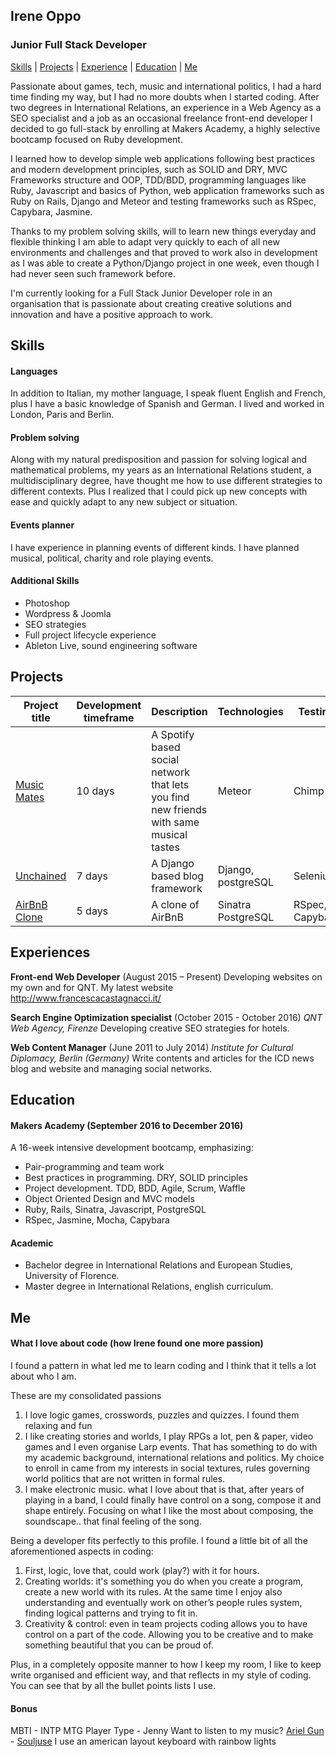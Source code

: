## Irene Oppo

### Junior Full Stack Developer

[Skills](#skills) | [Projects](#projects) | [Experience](#experience) | [Education](#education) | [Me](#me)

Passionate about games, tech, music and international politics, I had a hard time finding my way, but I had no more doubts when I started coding.
After two degrees in International Relations, an experience in a Web Agency as a SEO specialist and a job as an occasional freelance front-end developer I decided to go full-stack by enrolling at Makers Academy, a highly selective bootcamp focused on Ruby development.

I learned how to develop simple web applications following best practices and modern development principles, such as SOLID and DRY, MVC Frameworks structure and OOP, TDD/BDD, programming languages like Ruby, Javascript and basics of Python, web application frameworks such as Ruby on Rails, Django and Meteor and testing frameworks such as RSpec, Capybara, Jasmine.

Thanks to my problem solving skills, will to learn new things everyday and flexible thinking I am able to adapt very quickly to each of all new environments and challenges and that proved to work also in development as I was able to create a Python/Django project in one week, even though I had never seen such framework before.

I'm currently looking for a Full Stack Junior Developer role in an organisation that is passionate about creating creative solutions and innovation and have a positive approach to work.


## Skills

#### Languages

In addition to Italian, my mother language, I speak fluent English and French, plus I have a basic knowledge of Spanish and German. I lived and worked in London, Paris and Berlin.

#### Problem solving

Along with my natural predisposition and passion for solving logical and mathematical problems, my years as an International Relations student, a multidisciplinary degree, have thought me how to use different strategies to different contexts. Plus I realized that I could pick up new concepts with ease and quickly adapt to any new subject or situation.


#### Events planner

I have experience in planning events of different kinds. I have planned musical, political, charity and role playing events.

#### Additional Skills

- Photoshop
- Wordpress & Joomla
- SEO strategies
- Full project lifecycle experience
- Ableton Live, sound engineering software


## Projects

Project title  | Development timeframe | Description | Technologies | Testing
------------- | ------------------------------	| ------------- |------------- |---------
[Music Mates](http://music-mates.herokuapp.com/) | 10 days | A Spotify based social network that lets you find new friends with same musical tastes | Meteor | Chimp
[Unchained](https://github.com/souljuse/unchained_blog) | 7 days | A Django based blog framework | Django, postgreSQL | Selenium
[AirBnB Clone](https://github.com/souljuse/airbnb_clone) | 5 days | A clone of AirBnB | Sinatra PostgreSQL | RSpec, Capybara


## Experiences

**Front-end Web Developer** (August 2015 – Present)
Developing websites on my own and for QNT. My latest website http://www.francescacastagnacci.it/

**Search Engine Optimization specialist** (October 2015 - October 2016)
*QNT Web Agency, Firenze*
Developing creative SEO strategies for hotels.

**Web Content Manager** (June 2011 to July 2014)
*Institute for Cultural Diplomacy, Berlin (Germany)*
Write contents and articles for the ICD news blog and website and managing social networks.


## Education

#### Makers Academy (September 2016 to December 2016)

A 16-week intensive development bootcamp, emphasizing:
- Pair-programming and team work
- Best practices in programming. DRY, SOLID principles
- Project development. TDD, BDD, Agile, Scrum, Waffle
- Object Oriented Design and MVC models
- Ruby, Rails, Sinatra, Javascript, PostgreSQL
- RSpec, Jasmine, Mocha, Capybara

#### Academic

- Bachelor degree in International Relations and European Studies, University of Florence.
- Master degree in International Relations, english curriculum.

## Me

#### What I love about code (how Irene found one more passion)
I found a pattern in what led me to learn coding and I think that it tells a lot about who I am.

These are my consolidated passions
1. I love logic games, crosswords, puzzles and quizzes. I found them relaxing and fun
2. I like creating stories and worlds, I play RPGs a lot, pen & paper, video games and I even organise Larp events. That has something to do with my academic background, international relations and politics. My choice to enroll in  came from my interests in social textures, rules governing world politics that are not written in formal rules.
3. I make electronic music. what I love about that is that, after years of playing in a band, I could finally have control on a song, compose it and shape entirely. Focusing on what I like the most about composing, the soundscape.. that final feeling of the song.

Being a developer fits perfectly to this profile. I found a little bit of all the aforementioned aspects in coding:
1. First, logic, love that, could work (play?) with it for hours.
2. Creating worlds: it's something you do when you create a program, create a new world with its rules. At the same time I enjoy also understanding and eventually work on other’s people rules system, finding logical patterns and trying to fit in.
3. Creativity & control: even in team projects coding allows you to have control on a part of the code. Allowing you to be creative and to make something beautiful that you can be proud of.

Plus, in a completely opposite manner to how I keep my room, I like to keep write organised and efficient way, and that reflects in my style of coding. You can see that by all the bullet points lists I use.

#### Bonus
MBTI - INTP
MTG Player Type - Jenny
Want to listen to my music? [Ariel Gun](https://soundcloud.com/ariel-gun) - [Souljuse](https://soundcloud.com/souljuse) 
I use an american layout keyboard with rainbow lights




